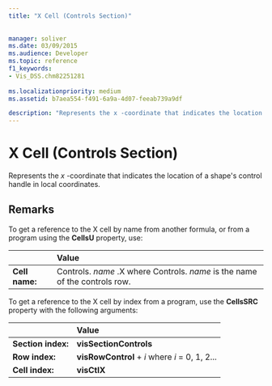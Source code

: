```yaml
---
title: "X Cell (Controls Section)"
 
 
manager: soliver
ms.date: 03/09/2015
ms.audience: Developer
ms.topic: reference
f1_keywords:
- Vis_DSS.chm82251281
 
ms.localizationpriority: medium
ms.assetid: b7aea554-f491-6a9a-4d07-feeab739a9df

description: "Represents the x -coordinate that indicates the location of a shape's control handle in local coordinates."
---
```


# X Cell (Controls Section)

Represents the  *x*  -coordinate that indicates the location of a shape's control handle in local coordinates. 
  
## Remarks

To get a reference to the X cell by name from another formula, or from a program using the **CellsU** property, use: 
  
||Value |
|:-----|:-----|
| **Cell name:**  <br/> | Controls.  *name*  .X where Controls.  *name*  is the name of the controls row. |
   
To get a reference to the X cell by index from a program, use the **CellsSRC** property with the following arguments: 
  
||Value |
|:-----|:-----|
| **Section index:**  <br/> |**visSectionControls** <br/> |
| **Row index:**  <br/> |**visRowControl** +  *i*            where  *i*  = 0, 1, 2... |
| **Cell index:**  <br/> |**visCtlX** <br/> |
   

